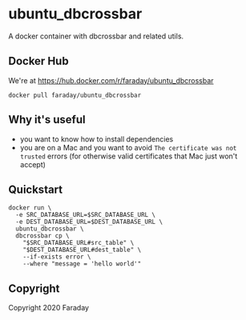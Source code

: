 # ubuntu_dbcrossbar

A docker container with dbcrossbar and related utils.

## Docker Hub

We're at https://hub.docker.com/r/faraday/ubuntu_dbcrossbar

```
docker pull faraday/ubuntu_dbcrossbar
```

## Why it's useful

* you want to know how to install dependencies
* you are on a Mac and you want to avoid `The certificate was not trusted` errors (for otherwise valid certificates that Mac just won't accept)

## Quickstart

```
docker run \
  -e SRC_DATABASE_URL=$SRC_DATABASE_URL \
  -e DEST_DATABASE_URL=$DEST_DATABASE_URL \
  ubuntu_dbcrossbar \
  dbcrossbar cp \
    "$SRC_DATABASE_URL#src_table" \
    "$DEST_DATABASE_URL#dest_table" \
    --if-exists error \
    --where "message = 'hello world'"
```

## Copyright

Copyright 2020 Faraday
